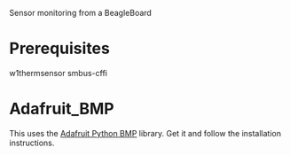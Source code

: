 Sensor monitoring from a BeagleBoard

# Prerequisites
w1thermsensor
smbus-cffi

# Adafruit_BMP
This uses the [Adafruit Python BMP](https://github.com/adafruit/Adafruit_Python_BMP)
library.  Get it and follow the installation instructions.

